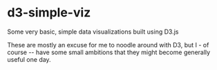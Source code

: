 d3-simple-viz
=============

Some very basic, simple data visualizations built using D3.js

These are mostly an excuse for me to noodle around with D3, but I - of course -- have some small ambitions that they might become generally useful one day.
